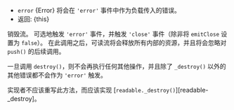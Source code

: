 <!-- YAML
added: v8.0.0
changes:
  - version: v14.0.0
    pr-url: https://github.com/nodejs/node/pull/29197
    description: Work as a no-op on a stream that has already been destroyed.
-->

* `error` {Error} 将会在 `'error'` 事件中作为负载传入的错误。
* 返回: {this}

销毁流。 
可选地触发 `'error'` 事件，并触发 `'close'` 事件（除非将 `emitClose` 设置为 `false`）。 
在此调用之后，可读流将会释放所有内部的资源，并且将会忽略对 `push()` 的后续调用。 

一旦调用 `destroy()`，则不会再执行任何其他操作，并且除了 `_destroy()` 以外的其他错误都不会作为 `'error'` 触发。

实现者不应该重写此方法，而应该实现 [`readable._destroy()`][readable-_destroy]。


